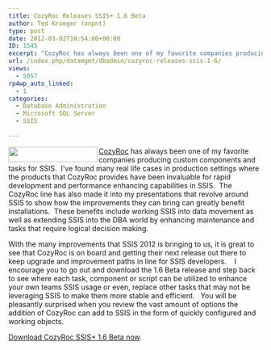 ```yaml
---
title: CozyRoc Releases SSIS+ 1.6 Beta
author: Ted Krueger (onpnt)
type: post
date: 2012-03-02T10:54:00+00:00
ID: 1545
excerpt: "CozyRoc has always been one of my favorite companies producing custom components and tasks for SSIS.  I've found many real life cases in production settings where the products that CozyRoc provides have been invaluable for rapid development and performa&hellip;"
url: /index.php/datamgmt/dbadmin/cozyroc-releases-ssis-1-6/
views:
  - 5057
rp4wp_auto_linked:
  - 1
categories:
  - Database Administration
  - Microsoft SQL Server
  - SSIS

---
```

<div class="image_block">
  <a href="/wp-content/uploads/blogs/DataMgmt/-117.png?mtime=1330692756"><img alt="" src="/wp-content/uploads/blogs/DataMgmt/-117.png?mtime=1330692756" width="176" height="30" align="left" /></a>
</div>

[CozyRoc][1] has always been one of my favorite companies producing custom components and tasks for SSIS.  I've found many real life cases in production settings where the products that CozyRoc provides have been invaluable for rapid development and performance enhancing capabilities in SSIS.  The CozyRoc line has also made it into my presentations that revolve around SSIS to show how the improvements they can bring can greatly benefit installations.  These benefits include working SSIS into data movement as well as extending SSIS into the DBA world by enhancing maintenance and tasks that require logical decision making.

With the many improvements that SSIS 2012 is bringing to us, it is great to see that CozyRoc is on board and getting their next release out there to keep upgrade and improvement paths in line for SSIS developers.    I encourage you to go out and download the 1.6 Beta release and step back to see where each task, component or script can be utilized to enhance your own teams SSIS usage or even, replace other tasks that may not be leveraging SSIS to make them more stable and efficient.   You will be pleasantly surprised when you review the vast amount of options the addition of CozyRoc can add to SSIS in the form of quickly configured and working objects.

[Download CozyRoc SSIS+ 1.6 Beta now][1].

 [1]: http://www.cozyroc.com/products